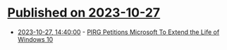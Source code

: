 # [Published on 2023-10-27](index.md)

* [2023-10-27, 14:40:00](https://tech.slashdot.org/story/23/10/27/0910232/pirg-petitions-microsoft-to-extend-the-life-of-windows-10?utm_source=rss1.0mainlinkanon&utm_medium=feed) - [PIRG Petitions Microsoft To Extend the Life of Windows 10](https://tech.slashdot.org/story/23/10/27/0910232/pirg-petitions-microsoft-to-extend-the-life-of-windows-10?utm_source=rss1.0mainlinkanon&utm_medium=feed)
